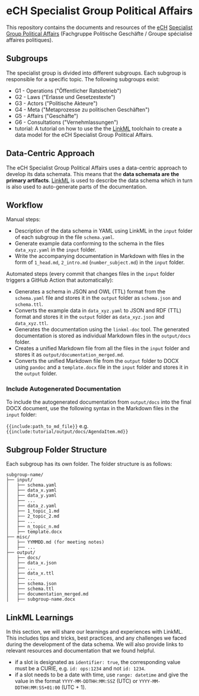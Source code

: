 # eCH Specialist Group Political Affairs

This repository contains the documents and resources of the [eCH](https://ech.ch/) [Specialist Group Political Affairs](https://www.ech.ch/de/fachgruppen/politische-geschaefte) (Fachgruppe Politische Geschäfte / Groupe spécialisé affaires politiques).

## Subgroups

The specialist group is divided into different subgroups. Each subgroup is responsible for a specific topic. The following subgroups exist:

- G1 - Operations ("Öffentlicher Ratsbetrieb")
- G2 - Laws ("Erlasse und Gesetzestexte")
- G3 - Actors ("Politische Akteure")
- G4 - Meta ("Metaprozesse zu politischen Geschäften")
- G5 - Affairs ("Geschäfte")
- G6 - Consultations ("Vernehmlassungen")
- tutorial: A tutorial on how to use the the [LinkML](https://linkml.io/linkml/index.html) toolchain to create a data model for the eCH Specialist Group Political Affairs.

## Data-Centric Approach

The eCH Specialist Group Political Affairs uses a data-centric approach to develop its data schemata. This means that the **data schemata are the primary artifacts**. [LinkML](https://linkml.io/linkml/) is used to describe the data schema which in turn is also used to auto-generate parts of the documentation.

## Workflow

Manual steps:

- Description of the data schema in YAML using LinkML in the `input` folder of each subgroup in the file `schema.yaml`.
- Generate example data conforming to the schema in the files `data_xyz.yaml` in the `input` folder.
- Write the accompanying documentation in Markdown with files in the form of `1_head.md`, `2_intro.md` (`number_subject.md`) in the `input` folder.

Automated steps (every commit that changes files in the `input` folder triggers a GitHub Action that automatically):

- Generates a schema in JSON and OWL (TTL) format from the `schema.yaml` file and stores it in the `output` folder as `schema.json` and `schema.ttl`.
- Converts the example data in `data_xyz.yaml` to JSON and RDF (TTL) format and stores it in the `output` folder as `data_xyz.json` and `data_xyz.ttl`.
- Generates the documentation using the `linkml-doc` tool. The generated documentation is stored as individual Markdown files in the `output/docs` folder.
- Creates a unified Markdown file from all the files in the `input` folder and stores it as `output/documentation_merged.md`.
- Converts the unified Markdown file from the `output` folder to DOCX using `pandoc` and a `template.docx` file in the `input` folder and stores it in the `output` folder.

### Include Autogenerated Documentation

To include the autogenerated documentation from `output/docs` into the final DOCX document, use the following syntax in the Markdown files in the `input` folder:

`{{include:path_to_md_file}}` e.g. `{{include:tutorial/output/docs/AgendaItem.md}}`

## Subgroup Folder Structure

Each subgroup has its own folder. The folder structure is as follows:

```
subgroup-name/
├── input/
│   ├── schema.yaml
│   ├── data_x.yaml
│   ├── data_y.yaml
│   ├── ...
│   ├── data_z.yaml
│   ├── 1_topic_1.md
│   ├── 2_topic_2.md
│   ├── ...
│   ├── n_topic_n.md
│   ├── template.docx
├── misc/
│   ├── YYMMDD.md (for meeting notes)
│   ├── ...
├── output/
│   ├── docs/
│   ├── data_x.json
│   ├── ...
│   ├── data_x.ttl
│   ├── ...
│   ├── schema.json
│   ├── schema.ttl
│   ├── documentation_merged.md
│   ├── subgroup-name.docx
```

## LinkML Learnings

In this section, we will share our learnings and experiences with LinkML. This includes tips and tricks, best practices, and any challenges we faced during the development of the data schema. We will also provide links to relevant resources and documentation that we found helpful.

- if a slot is designated as `identifier: true`, the corresponding value must be a CURIE, e.g. `id: ops:1234` and not `id: 1234`.
- if a slot needs to be a date with time, use `range: datetime` and give the value in the format `YYYY-MM-DDTHH:MM:SSZ` (UTC) or `YYYY-MM-DDTHH:MM:SS+01:00` (UTC + 1).